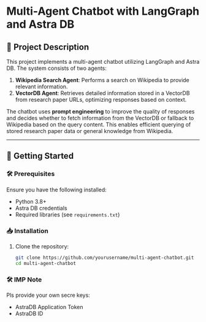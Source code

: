 # Multi-Agent Chatbot with LangGraph and Astra DB  

## 📜 Project Description  
This project implements a multi-agent chatbot utilizing LangGraph and Astra DB. The system consists of two agents:  
1. **Wikipedia Search Agent**: Performs a search on Wikipedia to provide relevant information.  
2. **VectorDB Agent**: Retrieves detailed information stored in a VectorDB from research paper URLs, optimizing responses based on context.  

The chatbot uses **prompt engineering** to improve the quality of responses and decides whether to fetch information from the VectorDB or fallback to Wikipedia based on the query content. This enables efficient querying of stored research paper data or general knowledge from Wikipedia.

---

## 🚀 Getting Started  

### 🛠 Prerequisites  
Ensure you have the following installed:  
- Python 3.8+  
- Astra DB credentials  
- Required libraries (see `requirements.txt`)  

### 📥 Installation  
1. Clone the repository:  
   ```bash
   git clone https://github.com/yourusername/multi-agent-chatbot.git
   cd multi-agent-chatbot
### 🛠 IMP Note  
Pls provide your own secre keys:
- AstraDB Application Token
- AstraDB ID
